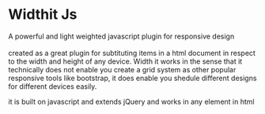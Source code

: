 # Widthit Js
A powerful and light weighted javascript plugin for responsive design
<br>
<br>
created as a great plugin for subtituting items in a html document in respect to the width and height of any device. Width it works in the sense that it technically does not enable you  create a grid system as other popular responsive tools like bootstrap, it does enable you shedule different designs for different devices easily. 

it is built on javascript and extends jQuery and works in any element in html
